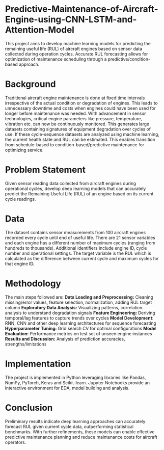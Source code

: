 # Predictive-Maintenance-of-Aircraft-Engine-using-CNN-LSTM-and-Attention-Model
This project aims to develop machine learning models for predicting the remaining useful life (RUL) of aircraft engines based on sensor data collected during operation cycles. Accurate RUL forecasting allows for optimization of maintenance scheduling through a predictive/condition-based approach.

# Background
Traditional aircraft engine maintenance is done at fixed time intervals irrespective of the actual condition or degradation of engines. This leads to unnecessary downtime and costs when engines could have been used for longer before maintenance was needed. With advancement in sensor technologies, critical engine parameters like pressure, temperature, vibration etc. can now be continuously monitored. This generates large datasets containing signatures of equipment degradation over cycles of use. If these cycle-sequence datasets are analyzed using machine learning, the current health state and RUL can be estimated. This enables transition from schedule-based to condition-based/predictive maintenance for optimizing service.

# Problem Statement
Given sensor reading data collected from aircraft engines during operational cycles, develop deep learning models that can accurately predict the Remaining Useful Life (RUL) of an engine based on its current cycle readings.

# Data
The dataset contains sensor measurements from 100 aircraft engines recorded every cycle until end of useful life. There are 21 sensor variables and each engine has a different number of maximum cycles (ranging from hundreds to thousands). Additional identifiers include engine ID, cycle number and operational settings. The target variable is the RUL which is calculated as the difference between current cycle and maximum cycles for that engine ID.

# Methodology
The main steps followed are:
**Data Loading and Preprocessing:** Cleaning missing/error values, feature selection, normalization, adding RUL target column
**Exploratory Data Analysis:** Visualizing patterns, correlation analysis to understand degradation signals
**Feature Engineering:** Deriving temporal/lag features to capture trends over cycles
**Model Development:** RNN, CNN and other deep learning architectures for sequence forecasting
**Hyperparameter Tuning:** Grid search CV for optimal configurations
**Model Evaluation:** Performance metrics on test set of unseen engine instances
**Results and Discussion:** Analysis of prediction accuracies, strengths/limitations

# Implementation
The project is implemented in Python leveraging libraries like Pandas, NumPy, PyTorch, Keras and Scikit-learn. Jupyter Notebooks provide an interactive environment for EDA, model building and analysis.

# Conclusion
Preliminary results indicate deep learning approaches can accurately forecast RUL given current cycle data, outperforming statistical benchmarks. With further refinements, these models can enable effective predictive maintenance planning and reduce maintenance costs for aircraft operators.
